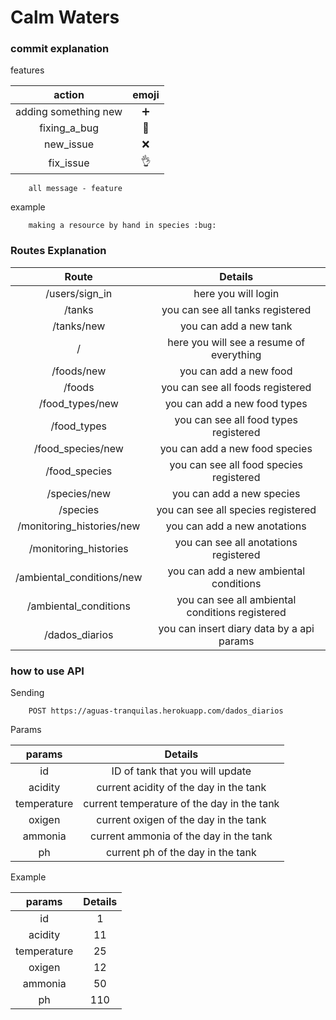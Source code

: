 # Calm Waters

### commit explanation

features

|        action        |       emoji       |
|:--------------------:|:-----------------:|
| adding something new | :heavy_plus_sign: |
|    fixing_a_bug      |      :bug:        |
|    new_issue         |       :x:         |
|    fix_issue         |    :ok_hand:      |


```
    all message - feature
```

example

```
    making a resource by hand in species :bug:
```

### Routes Explanation

|       Route                     |              Details                                 |
|:-------------------------------:|:----------------------------------------------------:|
| /users/sign_in                  | here you will login                                  |
| /tanks                          | you can see all tanks registered                     |
| /tanks/new                      | you can add a new tank                               |
| /                               | here you will see a resume of everything             |
| /foods/new                      | you can add a new food                               |
| /foods                          | you can see all foods registered                     |
| /food_types/new                 | you can add a new food types                         |
| /food_types                     | you can see all food types registered                |
| /food_species/new               | you can add a new food species                       |
| /food_species                   | you can see all food species registered              |
| /species/new                    | you can add a new species                            |
| /species                        | you can see all species registered                   |
| /monitoring_histories/new       | you can add a new anotations                         |
| /monitoring_histories           | you can see all anotations registered                |
| /ambiental_conditions/new       | you can add a new ambiental conditions               |
| /ambiental_conditions           | you can see all ambiental conditions registered      |
| /dados_diarios                  | you can insert diary data by a api params            |

### how to use API

Sending

```
    POST https://aguas-tranquilas.herokuapp.com/dados_diarios
```

Params

|       params                     |              Details                                 |
|:--------------------------------:|:----------------------------------------------------:|
| id                               | ID of tank that you will update                      |
| acidity                          | current acidity of the day in the tank               |
| temperature                      | current temperature of the day in the tank           |
| oxigen                           | current oxigen of the day in the tank                |
| ammonia                          | current ammonia of the day in the tank               |
| ph                               | current ph of the day in the tank                    |


Example

|       params                     |   Details      |
|:--------------------------------:|:--------------:|
| id                               | 1   |
| acidity                          | 11  |
| temperature                      | 25  |
| oxigen                           | 12  |
| ammonia                          | 50  |
| ph                               | 110 |